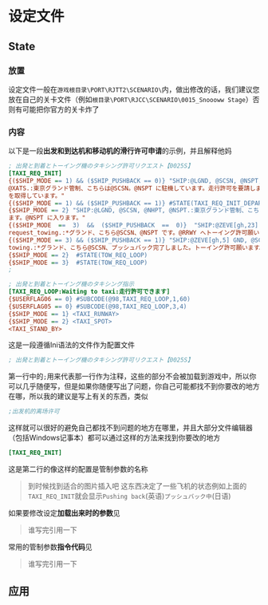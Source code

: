 # 设定文件
## State
### 放置
设定文件一般在```游戏根目录\PORT\RJTT2\SCENARIO\```内，做出修改的话，我们建议您放在自己的关卡文件（例如```根目录\PORT\RJCC\SCENARIO\0015_Snoooww Stage```）否则有可能把你官方的关卡炸了
### 内容
以下是一段**出发和到达机和移动机的滑行许可申请**的示例，并且解释他妈
```Ini
; 出発と到着とトーイング機のタキシング許可リクエスト【0025S】 
[TAXI_REQ_INIT] 
{($SHIP_MODE == 1) && ($SHIP_PUSHBACK == 0)} "SHIP:@LGND, @SCSN, @NSPT, request_taxi, information 
@XATS.:東京グランド管制、こちらは@SCSN。@NSPT に駐機しています。走行許可を要請します。空港情報は@XATS
を取得しています。" 
{($SHIP_MODE == 1) && ($SHIP_PUSHBACK == 1)} #STATE(TAXI_REQ_INIT_DEPARTURE) 
{$SHIP_MODE == 2} "SHIP:@LGND, @SCSN, @NHPT, @NSPT.:東京グランド管制、こちらは@SCSN です。@NHPT にい
ます。@NSPT に入ります。" 
{($SHIP_MODE  ==  3)  &&  ($SHIP_PUSHBACK  ==  0)}  "SHIP:@ZEVE[gh,23]  GND,  @SCSN,  @NSPT,  to  @RRWY, 
request_towing.:*グランド、こちら@SCSN、@NSPT です。@RRWY へトーイング許可願います。" 
{($SHIP_MODE == 3) && ($SHIP_PUSHBACK == 1)} "SHIP:@ZEVE[gh,5] GND, @SCSN, pushback complete, request 
towing.:*グランド、こちら@SCSN、プッシュバック完了しました。トーイング許可願います。" 
{$SHIP_MODE == 2}  #STATE(TOW_REQ_LOOP) 
{$SHIP_MODE == 3}  #STATE(TOW_REQ_LOOP) 
;
```
```Ini
; 出発と到着とトーイング機のタキシング指示 
[TAXI_REQ_LOOP:Waiting to taxi:走行許可できます] 
{$USERFLAG06 == 0} #SUBCODE(@98,TAXI_REQ_LOOP,1,60) 
{$USERFLAG05 == 0} #SUBCODE(@98,TAXI_REQ_LOOP,3,4) 
{$SHIP_MODE == 1} <TAXI_RUNWAY> 
{$SHIP_MODE == 2} <TAXI_SPOT> 
<TAXI_STAND_BY> 
```
这是一段遵循Ini语法的文件作为配置文件
```Ini
; 出発と到着とトーイング機のタキシング許可リクエスト【0025S】 
```
第一行中的```;```用来代表那一行作为注释，这些的部分不会被加载到游戏中，所以你可以几乎随便写，但是如果你随便写出了问题，你自己可能都找不到你要改的地方在哪，所以我的建议是写上有关的东西，类似
```Ini
;出发机的离场许可
```
这样就可以很好的避免自己都找不到问题的地方在哪里，并且大部分文件编辑器（包括Windows记事本）都可以通过这样的方法来找到你要改的地方
```Ini
[TAXI_REQ_INIT] 
```
这是第二行的像这样的配置是管制参数的名称
> 到时候找到适合的图片插入吧
这东西决定了一些飞机的状态例如上面的```TAXI_REQ_INIT```就会显示```Pushing back```(英语)```プッシュバック中```(日语)

如果要修改设定**加载出来时的参数**见

> 谁写完引用一下

常用的管制参数**指令代码**见

> 谁写完引用一下
## 应用